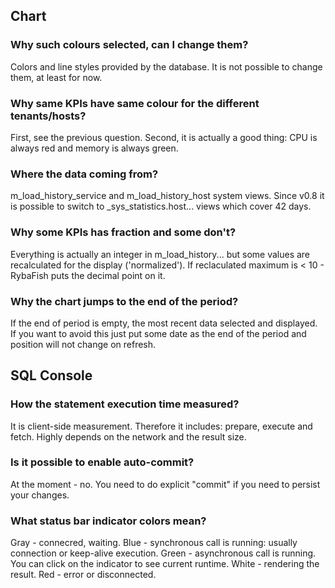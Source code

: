 ## Chart
### Why such colours selected, can I change them?
Colors and line styles provided by the database. It is not possible to change them, at least for now.

### Why same KPIs have same colour for the different tenants/hosts?
First, see the previous question. Second, it is actually a good thing: CPU is always red and memory is always green.

### Where the data coming from?
m_load_history_service and m_load_history_host system views.
Since v0.8 it is possible to switch to _sys_statistics.host... views which cover 42 days.

### Why some KPIs has fraction and some don't?
Everything is actually an integer in m_load_history... but some values are recalculated for the display ('normalized'). If reclaculated maximum is < 10 - RybaFish puts the decimal point on it. 

### Why the chart jumps to the end of the period?
If the end of period is empty,  the most recent data selected and displayed. If you want to avoid this just put some date as the end of the period and position will not change on refresh.

## SQL Console

### How the statement execution time measured?
It is client-side measurement. Therefore it includes: prepare, execute and fetch. Highly depends on the network and the result size.

### Is it possible to enable auto-commit?
At the moment - no. You need to do explicit "commit" if you need to persist your changes.

### What status bar indicator colors mean?
Gray - connecred, waiting.
Blue - synchronous call is running: usually connection or keep-alive execution.
Green - asynchronous call is running. You can click on the indicator to see current runtime.
White - rendering the result.
Red - error or disconnected.
